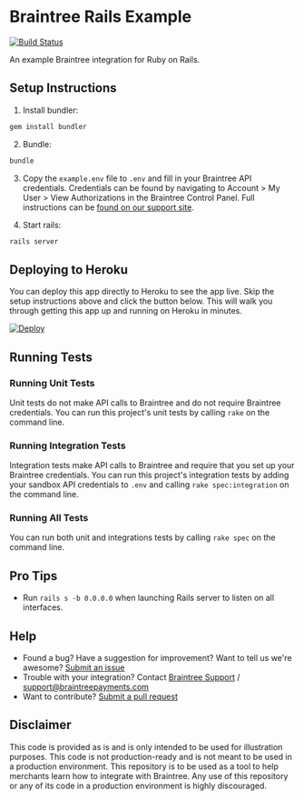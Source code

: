 # Braintree Rails Example

[![Build Status](https://travis-ci.org/braintree/braintree_rails_example.svg?branch=master)](https://travis-ci.org/braintree/braintree_rails_example)

An example Braintree integration for Ruby on Rails.

## Setup Instructions

1. Install bundler:

  ```sh
  gem install bundler
  ```

2. Bundle:

  ```sh
  bundle
  ```

3. Copy the `example.env` file to `.env` and fill in your Braintree API credentials. Credentials can be found by navigating to Account > My User > View Authorizations in the Braintree Control Panel. Full instructions can be [found on our support site](https://articles.braintreepayments.com/control-panel/important-gateway-credentials#api-credentials).

4. Start rails:

  ```sh
  rails server
  ```

## Deploying to Heroku

You can deploy this app directly to Heroku to see the app live. Skip the setup instructions above and click the button below. This will walk you through getting this app up and running on Heroku in minutes.

[![Deploy](https://www.herokucdn.com/deploy/button.svg)](https://heroku.com/deploy?template=https://github.com/trentclowater/braintree_rails_example&env[BT_ENVIRONMENT]=sandbox)

## Running Tests

### Running Unit Tests

Unit tests do not make API calls to Braintree and do not require Braintree credentials. You can run this project's unit tests by
calling `rake` on the command line.

### Running Integration Tests

Integration tests make API calls to Braintree and require that you set up your Braintree credentials. You can run this project's integration tests by adding your sandbox API credentials to `.env` and calling `rake spec:integration` on the command line.

### Running All Tests

You can run both unit and integrations tests by calling `rake spec` on the command line.

## Pro Tips

 * Run `rails s -b 0.0.0.0` when launching Rails server to listen on all interfaces.

## Help

 * Found a bug? Have a suggestion for improvement? Want to tell us we're awesome? [Submit an issue](https://github.com/braintree/braintree_rails_example/issues)
 * Trouble with your integration? Contact [Braintree Support](https://support.braintreepayments.com/) / support@braintreepayments.com
 * Want to contribute? [Submit a pull request](https://help.github.com/articles/creating-a-pull-request)

## Disclaimer

This code is provided as is and is only intended to be used for illustration purposes. This code is not production-ready and is not meant to be used in a production environment. This repository is to be used as a tool to help merchants learn how to integrate with Braintree. Any use of this repository or any of its code in a production environment is highly discouraged.
